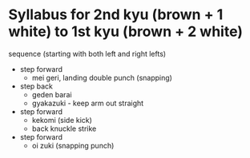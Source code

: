 # Syllabus for 2nd kyu (brown + 1 white) to 1st kyu (brown + 2 white)


sequence (starting with both left and right lefts)
- step forward
  - mei geri, landing double punch (snapping)
- step back
  - geden barai
  - gyakazuki - keep arm out straight
- step forward
  - kekomi (side kick)
  - back knuckle strike
- step forward
  - oi zuki (snapping punch)
 
